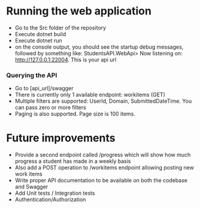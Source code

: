 # Running the web application
- Go to the Src folder of the repository
- Execute dotnet build
- Execute dotnet run
- on the console output, you should see the startup debug messages, followed by something like: StudentsAPI.WebApi> Now listening on: http://127.0.0.1:22004. This is your api url

### Querying the API
- Go to [api_url]/swagger
- There is currently only 1 available endpoint: workitems (GET)
- Multiple filters are supported: UserId, Domain, SubmittedDateTime. You can pass zero or more filters
- Paging is also supported. Page size is 100 items.

# Future improvements
- Provide a second endpoint called /progress which will show how much progress a student has made in a weekly basis
- Also add a POST operation to /workitems endpoint allowing posting new work items
- Write proper API documentation to be available on both the codebase and Swagger
- Add Unit tests / Integration tests
- Authentication/Authorization
